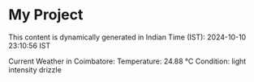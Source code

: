 # My Project

This content is dynamically generated in Indian Time (IST): 2024-10-10 23:10:56 IST


Current Weather in Coimbatore:
Temperature: 24.88 °C
Condition: light intensity drizzle
